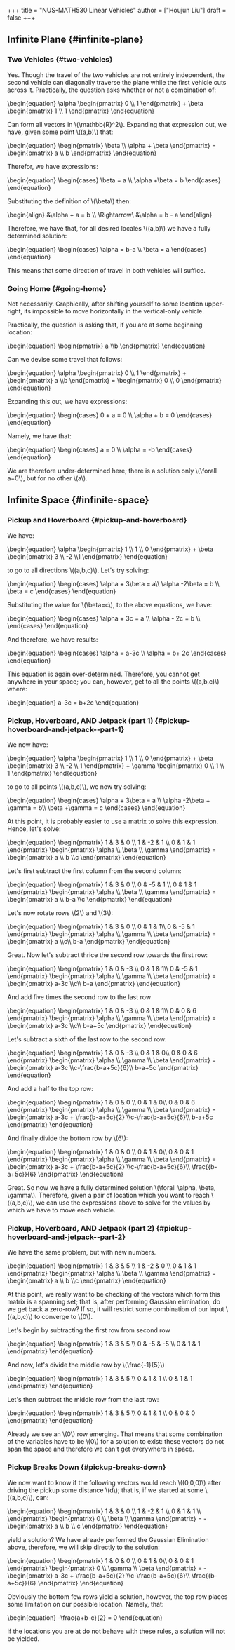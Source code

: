 +++
title = "NUS-MATH530 Linear Vehicles"
author = ["Houjun Liu"]
draft = false
+++

## Infinite Plane {#infinite-plane}


### Two Vehicles {#two-vehicles}

Yes. Though the travel of the two vehicles are not entirely independent, the second vehicle can diagonally traverse the plane while the first vehicle cuts across it. Practically, the question asks whether or not a combination of:

\begin{equation}
\alpha \begin{pmatrix}
0 \\\ 1
\end{pmatrix} + \beta \begin{pmatrix}
1 \\\ 1
\end{pmatrix}
\end{equation}

Can form all vectors in \\(\mathbb{R}^2\\). Expanding that expression out, we have, given some point \\((a,b)\\) that:

\begin{equation}
\begin{pmatrix}
\beta \\\\
\alpha + \beta
\end{pmatrix} = \begin{pmatrix}
a \\\ b
\end{pmatrix}
\end{equation}

Therefor, we have expressions:

\begin{equation}
\begin{cases}
\beta = a \\\\
\alpha +\beta = b
\end{cases}
\end{equation}

Substituting the definition of \\(\beta\\) then:

\begin{align}
&\alpha + a = b \\\\
\Rightarrow\ &\alpha = b - a
\end{align}

Therefore, we have that, for all desired locales \\((a,b)\\) we have a fully determined solution:

\begin{equation}
\begin{cases}
\alpha = b-a \\\\
\beta = a
\end{cases}
\end{equation}

This means that some direction of travel in both vehicles will suffice.


### Going Home {#going-home}

Not necessarily. Graphically, after shifting yourself to some location upper-right, its impossible to move horizontally in the vertical-only vehicle.

Practically, the question is asking that, if you are at some beginning location:

\begin{equation}
\begin{pmatrix}
a \\\b
\end{pmatrix}
\end{equation}

Can we devise some travel that follows:

\begin{equation}
\alpha \begin{pmatrix}
0 \\\ 1
\end{pmatrix} + \begin{pmatrix}
a \\\b
\end{pmatrix} = \begin{pmatrix}
0 \\\ 0
\end{pmatrix}
\end{equation}

Expanding this out, we have expressions:

\begin{equation}
\begin{cases}
0 + a = 0 \\\\
\alpha + b = 0
\end{cases}
\end{equation}

Namely, we have that:

\begin{equation}
\begin{cases}
a = 0 \\\\
\alpha = -b
\end{cases}
\end{equation}

We are therefore under-determined here; there is a solution only \\(\forall a=0\\), but for no other \\(a\\).


## Infinite Space {#infinite-space}


### Pickup and Hoverboard {#pickup-and-hoverboard}

We have:

\begin{equation}
\alpha \begin{pmatrix}
1 \\\ 1 \\\ 0
\end{pmatrix} + \beta \begin{pmatrix}
3 \\\ -2 \\\1
\end{pmatrix}
\end{equation}

to go to all directions \\((a,b,c)\\). Let's try solving:

\begin{equation}
\begin{cases}
\alpha + 3\beta = a\\\\
\alpha -2\beta  = b \\\\
\beta = c
\end{cases}
\end{equation}

Substituting the value for \\(\beta=c\\), to the above equations, we have:

\begin{equation}
\begin{cases}
\alpha + 3c = a \\\\
\alpha - 2c = b \\\\
\end{cases}
\end{equation}

And therefore, we have results:

\begin{equation}
\begin{cases}
\alpha = a-3c \\\\
\alpha = b+ 2c
\end{cases}
\end{equation}

This equation is again over-determined. Therefore, you cannot get anywhere in your space; you can, however, get to all the points \\((a,b,c)\\) where:

\begin{equation}
a-3c = b+2c
\end{equation}


### Pickup, Hoverboard, AND Jetpack (part 1) {#pickup-hoverboard-and-jetpack--part-1}

We now have:

\begin{equation}
\alpha \begin{pmatrix}
1 \\\ 1 \\\ 0
\end{pmatrix} + \beta \begin{pmatrix}
3 \\\ -2 \\\ 1
\end{pmatrix} + \gamma \begin{pmatrix}
0 \\\ 1 \\\ 1
\end{pmatrix}
\end{equation}

to go to all points \\((a,b,c)\\), we now try solving:

\begin{equation}
\begin{cases}
\alpha + 3\beta  = a \\\\
\alpha -2\beta + \gamma = b\\\\
\beta +\gamma = c
\end{cases}
\end{equation}

At this point, it is probably easier to use a matrix to solve this expression. Hence, let's solve:

\begin{equation}
\begin{pmatrix}
1 & 3 & 0 \\\\
1 & -2 & 1 \\\\
0 & 1 & 1
\end{pmatrix} \begin{pmatrix}
\alpha \\\ \beta \\\ \gamma
\end{pmatrix} = \begin{pmatrix}
a \\\ b \\\c
\end{pmatrix}
\end{equation}

Let's first subtract the first column from the second column:

\begin{equation}
\begin{pmatrix}
1 & 3 & 0 \\\\
0 & -5 & 1 \\\\
0 & 1 & 1
\end{pmatrix} \begin{pmatrix}
\alpha \\\ \beta \\\ \gamma
\end{pmatrix} = \begin{pmatrix}
a \\\ b-a \\\c
\end{pmatrix}
\end{equation}

Let's now rotate rows \\(2\\) and \\(3\\):

\begin{equation}
\begin{pmatrix}
1 & 3 & 0 \\\\
0 & 1 & 1\\\\
0 & -5 & 1
\end{pmatrix} \begin{pmatrix}
\alpha  \\\ \gamma \\\ \beta
\end{pmatrix} = \begin{pmatrix}
a  \\\c\\\ b-a
\end{pmatrix}
\end{equation}

Great. Now let's subtract thrice the second row towards the first row:

\begin{equation}
\begin{pmatrix}
1 & 0 & -3 \\\\
0 & 1 & 1\\\\
0 & -5 & 1
\end{pmatrix} \begin{pmatrix}
\alpha  \\\ \gamma \\\ \beta
\end{pmatrix} = \begin{pmatrix}
a-3c  \\\c\\\ b-a
\end{pmatrix}
\end{equation}

And add five times the second row to the last row

\begin{equation}
\begin{pmatrix}
1 & 0 & -3 \\\\
0 & 1 & 1\\\\
0 & 0 & 6
\end{pmatrix} \begin{pmatrix}
\alpha  \\\ \gamma \\\ \beta
\end{pmatrix} = \begin{pmatrix}
a-3c  \\\c\\\ b-a+5c
\end{pmatrix}
\end{equation}

Let's subtract a sixth of the last row to the second row:

\begin{equation}
\begin{pmatrix}
1 & 0 & -3 \\\\
0 & 1 & 0\\\\
0 & 0 & 6
\end{pmatrix} \begin{pmatrix}
\alpha  \\\ \gamma \\\ \beta
\end{pmatrix} = \begin{pmatrix}
a-3c  \\\c-\frac{b-a+5c}{6}\\\ b-a+5c
\end{pmatrix}
\end{equation}

And add a half to the top row:

\begin{equation}
\begin{pmatrix}
1 & 0 & 0 \\\\
0 & 1 & 0\\\\
0 & 0 & 6
\end{pmatrix} \begin{pmatrix}
\alpha  \\\ \gamma \\\ \beta
\end{pmatrix} = \begin{pmatrix}
a-3c + \frac{b-a+5c}{2} \\\c-\frac{b-a+5c}{6}\\\ b-a+5c
\end{pmatrix}
\end{equation}

And finally divide the bottom row by \\(6\\):

\begin{equation}
\begin{pmatrix}
1 & 0 & 0 \\\\
0 & 1 & 0\\\\
0 & 0 & 1
\end{pmatrix} \begin{pmatrix}
\alpha  \\\ \gamma \\\ \beta
\end{pmatrix} = \begin{pmatrix}
a-3c + \frac{b-a+5c}{2} \\\c-\frac{b-a+5c}{6}\\\ \frac{{b-a+5c}}{6}
\end{pmatrix}
\end{equation}

Great. So now we have a fully determined solution \\(\forall \alpha, \beta, \gamma\\). Therefore, given a pair of location which you want to reach \\((a,b,c)\\), we can use the expressions above to solve for the values by which we have to move each vehicle.


### Pickup, Hoverboard, AND Jetpack (part 2) {#pickup-hoverboard-and-jetpack--part-2}

We have the same problem, but with new numbers.

\begin{equation}
\begin{pmatrix}
1 & 3 & 5 \\\\
1 & -2 & 0 \\\\
0 & 1 & 1
\end{pmatrix} \begin{pmatrix}
\alpha \\\ \beta \\\ \gamma
\end{pmatrix} = \begin{pmatrix}
a \\\ b \\\c
\end{pmatrix}
\end{equation}

At this point, we really want to be checking of the vectors which form this matrix is a spanning set; that is, after performing Gaussian elimination, do we get back a zero-row? If so, it will restrict some combination of our input \\((a,b,c)\\) to converge to \\(0\\).

Let's begin by subtracting the first row from second row

\begin{equation}
\begin{pmatrix}
1 & 3 & 5 \\\\
0 & -5 & -5 \\\\
0 & 1 & 1
\end{pmatrix}
\end{equation}

And now, let's divide the middle row by \\(\frac{-1}{5}\\)

\begin{equation}
\begin{pmatrix}
1 & 3 & 5 \\\\
0 & 1 & 1 \\\\
0 & 1 & 1
\end{pmatrix}
\end{equation}

Let's then subtract the middle row from the last row:

\begin{equation}
\begin{pmatrix}
1 & 3 & 5 \\\\
0 & 1 & 1 \\\\
0 & 0 & 0
\end{pmatrix}
\end{equation}

Already we see an \\(0\\) row emerging. That means that some combination of the variables have to be \\(0\\) for a solution to exist: these vectors do not span the space and therefore we can't get everywhere in space.


### Pickup Breaks Down {#pickup-breaks-down}

We now want to know if the following vectors would reach \\((0,0,0)\\) after driving the pickup some distance \\(d\\); that is, if we started at some \\((a,b,c)\\), can:

\begin{equation}
\begin{pmatrix}
1 & 3 & 0 \\\\
1 & -2 & 1 \\\\
0 & 1 & 1 \\\\
\end{pmatrix} \begin{pmatrix}
0 \\\ \beta \\\ \gamma
\end{pmatrix} = -\begin{pmatrix}
a \\\ b \\\ c
\end{pmatrix}
\end{equation}

yield a solution? We have already performed the Gaussian Elimination above, therefore, we will skip directly to the solution:

\begin{equation}
\begin{pmatrix}
1 & 0 & 0 \\\\
0 & 1 & 0\\\\
0 & 0 & 1
\end{pmatrix} \begin{pmatrix}
0  \\\ \gamma \\\ \beta
\end{pmatrix} = -\begin{pmatrix}
a-3c + \frac{b-a+5c}{2} \\\c-\frac{b-a+5c}{6}\\\ \frac{{b-a+5c}}{6}
\end{pmatrix}
\end{equation}

Obviously the bottom few rows yield a solution, however, the top row places some limitation on our possible location. Namely, that:

\begin{equation}
-\frac{a+b-c}{2} = 0
\end{equation}

If the locations you are at do not behave with these rules, a solution will not be yielded.